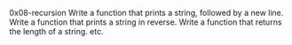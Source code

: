 0x08-recursion
Write a function that prints a string, followed by a new line.
Write a function that prints a string in reverse.
Write a function that returns the length of a string.
etc.
